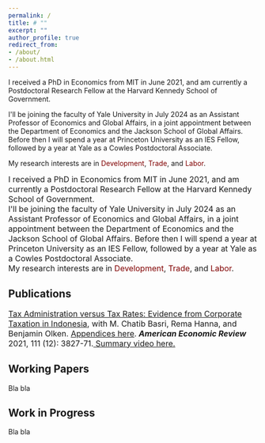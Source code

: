 ```yaml
---
permalink: /
title: # ""
excerpt: ""
author_profile: true
redirect_from: 
- /about/
- /about.html
---
```

I received a PhD in Economics from MIT in June 2021, and am currently a Postdoctoral Research Fellow at the Harvard Kennedy School of Government.

I'll be joining the faculty of Yale University in July 2024 as an Assistant Professor of Economics and Global Affairs, in a joint appointment between the Department of Economics and the Jackson School of Global Affairs. Before then I will spend a year at Princeton University as an IES Fellow, followed by a year at Yale as a Cowles Postdoctoral Associate.

My research interests are in <span style="color:maroon">Development</span>, <span style="color:maroon">Trade</span>, and <span style="color:maroon">Labor</span>.





<font size="-0.5">
I received a PhD in Economics from MIT in June 2021, and am currently a Postdoctoral Research Fellow at the Harvard Kennedy School of Government.
<br>
I'll be joining the faculty of Yale University in July 2024 as an Assistant Professor of Economics and Global Affairs, in a joint appointment between the Department of Economics and the Jackson School of Global Affairs. Before then I will spend a year at Princeton University as an IES Fellow, followed by a year at Yale as a Cowles Postdoctoral Associate.
<br>  
My research interests are in <span style="color:maroon">Development</span>, <span style="color:maroon">Trade</span>, and <span style="color:maroon">Labor</span>.
</font>

Publications
--
<font size="-0.5">
<a href="https://mayarapfs.github.io/files/MTO_ms_AER.pdf" target="_blank">Tax Administration versus Tax Rates: Evidence from Corporate Taxation in Indonesia</a>, with M. Chatib Basri, Rema Hanna, and Benjamin Olken. <a href="https://mayarapfs.github.io/files/MTO_appendix.pdf" target="_blank">Appendices here</a>. <b><em>American Economic Review</em></b> 2021, 111 (12): 3827-71.<a href="https://www.youtube.com/watch?v=g7uTn51kI14" target="_blank"> Summary video here.</a>
</font>

Working Papers
--
Bla bla

Work in Progress
--
Bla bla
